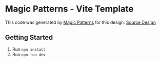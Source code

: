 # Magic Patterns - Vite Template

This code was generated by [Magic Patterns](https://magicpatterns.com) for this design: [Source Design](https://magicpatterns.com/s/9qaxpnY1PSGG6NXLpgATxB?nodeIds=c07cf9e0-afb9-4a06-a4fc-9ea913ad962f)

## Getting Started

1. Run `npm install`
2. Run `npm run dev`
